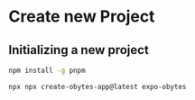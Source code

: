 # Create new Project

## Initializing a new project

```bash
npm install -g pnpm
```

```bash
npx npx create-obytes-app@latest expo-obytes
```